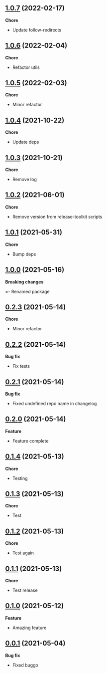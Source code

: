 ## [1.0.7](https://github.com/helloitsjoe/release-toolkit/releases/tag/v1.0.7) (2022-02-17)

**Chore**

- Update follow-redirects

## [1.0.6](https://github.com/helloitsjoe/release-toolkit/releases/tag/v1.0.6) (2022-02-04)

**Chore**

- Refactor utils

## [1.0.5](https://github.com/helloitsjoe/release-toolkit/releases/tag/v1.0.5) (2022-02-03)

**Chore**

- Minor refactor

## [1.0.4](https://github.com/helloitsjoe/release-toolkit/releases/tag/v1.0.4) (2021-10-22)

**Chore**

- Update deps

## [1.0.3](https://github.com/helloitsjoe/release-toolkit/releases/tag/v1.0.3) (2021-10-21)

**Chore**

- Remove log

## [1.0.2](https://github.com/helloitsjoe/release-toolkit/releases/tag/v1.0.2) (2021-06-01)

**Chore**

- Remove version from release-toolkit scripts

## [1.0.1](https://github.com/helloitsjoe/release-toolkit/releases/tag/v1.0.1) (2021-05-31)

**Chore**

- Bump deps

## [1.0.0](https://github.com/helloitsjoe/release-toolkit/releases/tag/v1.0.0) (2021-05-16)

**Breaking changes**

=- Renamed package

## [0.2.3](https://github.com/helloitsjoe/release-toolkit/releases/tag/v0.2.3) (2021-05-14)

**Chore**

- Minor refactor

## [0.2.2](https://github.com/helloitsjoe/release-toolkit/releases/tag/v0.2.2) (2021-05-14)

**Bug fix**

- Fix tests

## [0.2.1](https://github.com/helloitsjoe/release-toolkit/releases/tag/v0.2.1) (2021-05-14)

**Bug fix**

- Fixed undefined repo name in changelog

## [0.2.0](https://github.com/helloitsjoe/release-toolkit/releases/tag/v0.2.0) (2021-05-14)

**Feature**

- Feature complete

## [0.1.4](https://github.com/helloitsjoe/release-toolkit/releases/tag/v0.1.4) (2021-05-13)

**Chore**

- Testing

## [0.1.3](https://github.com/helloitsjoe/release-toolkit/releases/tag/v0.1.3) (2021-05-13)

**Chore**

- Test

## [0.1.2](https://github.com/helloitsjoe/release-toolkit/releases/tag/v0.1.2) (2021-05-13)

**Chore**

- Test again

## [0.1.1](https://github.com/helloitsjoe/release-toolkit/releases/tag/0.1.1) (2021-05-13)

**Chore**

- Test release

## [0.1.0](https://github.com/helloitsjoe/release-toolkit/releases/tag/0.1.0) (2021-05-12)

**Feature**

- Amazing feature

## [0.0.1](https://github.com/helloitsjoe/changelog/releases/tag/v0.0.1) (2021-05-04)

**Bug fix**

- Fixed buggo
